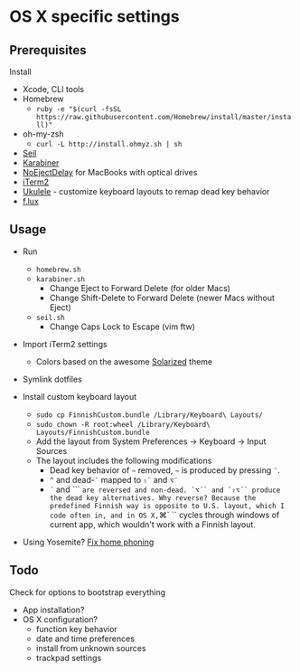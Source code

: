 # OS X specific settings

## Prerequisites

Install
- Xcode, CLI tools
- Homebrew
    - `ruby -e "$(curl -fsSL https://raw.githubusercontent.com/Homebrew/install/master/install)"`
- oh-my-zsh
    - `curl -L http://install.ohmyz.sh | sh`
- [Seil](https://pqrs.org/osx/karabiner/seil.html.en)
- [Karabiner](https://pqrs.org/osx/karabiner/index.html.en)
- [NoEjectDelay](https://pqrs.org/osx/karabiner/noejectdelay.html.en) for MacBooks with optical drives
- [iTerm2](http://iterm2.com/)
- [Ukulele](http://scripts.sil.org/cms/scripts/page.php?site_id=nrsi&id=ukelele) - customize keyboard layouts to remap dead key behavior
- [f.lux](https://justgetflux.com/)

## Usage

- Run
    - `homebrew.sh`
    - `karabiner.sh`
        - Change Eject to Forward Delete (for older Macs)
        - Change Shift-Delete to Forward Delete (newer Macs without Eject)
    - `seil.sh`
        - Change Caps Lock to Escape (vim ftw)

- Import iTerm2 settings
    - Colors based on the awesome [Solarized](http://ethanschoonover.com/solarized) theme

- Symlink dotfiles

- Install custom keyboard layout
    - `sudo cp FinnishCustom.bundle /Library/Keyboard\ Layouts/`
    - `sudo chown -R root:wheel /Library/Keyboard\ Layouts/FinnishCustom.bundle `    
    - Add the layout from System Preferences -> Keyboard -> Input Sources
    - The layout includes the following modifications
        - Dead key behavior of `~` removed, `~` is produced by pressing `¨`.
        - `^` and dead-`¨` mapped to `⇧¨` and `⌥¨`
        - `´` and ``` `` are reversed and non-dead. `⌥´` and `⇧⌥´` produce the dead key alternatives. Why reverse? Because the predefined Finnish way is opposite to U.S. layout, which I code often in, and in OS X, ``⌘` `` cycles through windows of current app, which wouldn't work with a Finnish layout.

- Using Yosemite? [Fix home phoning](https://fix-macosx.com)

## Todo

Check for options to bootstrap everything
- App installation?
- OS X configuration?
    - function key behavior
    - date and time preferences
    - install from unknown sources
    - trackpad settings
